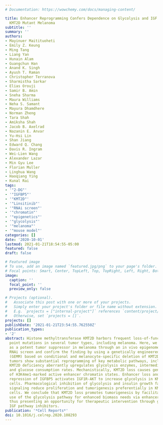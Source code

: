 ```yaml
---
# Documentation: https://wowchemy.com/docs/managing-content/

title: Enhancer Reprogramming Confers Dependence on Glycolysis and IGF Signaling in
  KMT2D Mutant Melanoma
subtitle: ''
summary: ''
authors:
- Mayinuer Maitituoheti
- Emily Z. Keung
- Ming Tang
- Liang Yan
- Hunain Alam
- Guangchun Han
- Anand K. Singh
- Ayush T. Raman
- Christopher Terranova
- Sharmistha Sarkar
- Elias Orouji
- Samir B. Amin
- Sneha Sharma
- Maura Williams
- Neha S. Samant
- Mayura Dhamdhere
- Norman Zheng
- Tara Shah
- Amiksha Shah
- Jacob B. Axelrad
- Nazanin E. Anvar
- Yu-Hsi Lin
- Shan Jiang
- Edward Q. Chang
- Davis R. Ingram
- Wei-Lien Wang
- Alexander Lazar
- Min Gyu Lee
- Florian Muller
- Linghua Wang
- Haoqiang Ying
- Kunal Rai
tags:
- '"2-DG"'
- '"IGFBP5"'
- '"KMT2D"'
- '"Linsitinib"'
- '"RNAi screen"'
- '"chromatin"'
- '"epigenetics"'
- '"glycolysis"'
- '"melanoma"'
- '"mouse model"'
categories: []
date: '2020-10-01'
lastmod: 2021-01-21T18:54:55-05:00
featured: false
draft: false

# Featured image
# To use, add an image named `featured.jpg/png` to your page's folder.
# Focal points: Smart, Center, TopLeft, Top, TopRight, Left, Right, BottomLeft, Bottom, BottomRight.
image:
  caption: ''
  focal_point: ''
  preview_only: false

# Projects (optional).
#   Associate this post with one or more of your projects.
#   Simply enter your project's folder or file name without extension.
#   E.g. `projects = ["internal-project"]` references `content/project/deep-learning/index.md`.
#   Otherwise, set `projects = []`.
projects: []
publishDate: '2021-01-21T23:54:55.762550Z'
publication_types:
- '2'
abstract: Histone methyltransferase KMT2D harbors frequent loss-of-function somatic
  point mutations in several tumor types, including melanoma. Here, we identify KMT2D
  as a potent tumor suppressor in melanoma through an in vivo epigenome-focused pooled
  RNAi screen and confirm the finding by using a genetically engineered mouse model
  (GEMM) based on conditional and melanocyte-specific deletion of KMT2D. KMT2D-deficient
  tumors show substantial reprogramming of key metabolic pathways, including glycolysis.
  KMT2D deficiency aberrantly upregulates glycolysis enzymes, intermediate metabolites,
  and glucose consumption rates. Mechanistically, KMT2D loss causes genome-wide reduction
  of H3K4me1-marked active enhancer chromatin states. Enhancer loss and subsequent
  repression of IGFBP5 activates IGF1R-AKT to increase glycolysis in KMT2D-deficient
  cells. Pharmacological inhibition of glycolysis and insulin growth factor (IGF)
  signaling reduce proliferation and tumorigenesis preferentially in KMT2D-deficient
  cells. We conclude that KMT2D loss promotes tumorigenesis by facilitating an increased
  use of the glycolysis pathway for enhanced biomass needs via enhancer reprogramming,
  thus presenting an opportunity for therapeutic intervention through glycolysis or
  IGF pathway inhibitors.
publication: '*Cell Reports*'
doi: 10.1016/j.celrep.2020.108293
---
```

